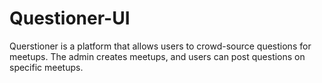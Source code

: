 # Questioner-UI
Querstioner is a platform that allows users to crowd-source questions for meetups. The admin creates meetups, and users can post questions on specific meetups. 
